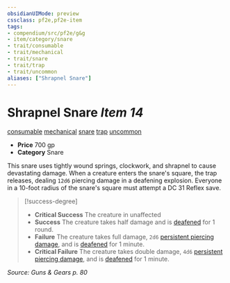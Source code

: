 ```yaml
---
obsidianUIMode: preview
cssclass: pf2e,pf2e-item
tags:
- compendium/src/pf2e/g&g
- item/category/snare
- trait/consumable
- trait/mechanical
- trait/snare
- trait/trap
- trait/uncommon
aliases: ["Shrapnel Snare"]
---
```

# Shrapnel Snare *Item 14*  
[consumable](/rules/traits/consumable.md)  [mechanical](/rules/traits/mechanical.md)  [snare](/rules/traits/snare.md)  [trap](/rules/traits/trap.md)  [uncommon](/rules/traits/uncommon.md)  

- **Price** 700 gp
- **Category** Snare

This snare uses tightly wound springs, clockwork, and shrapnel to cause devastating damage. When a creature enters the snare's square, the trap releases, dealing `12d6` piercing damage in a deafening explosion. Everyone in a 10-foot radius of the snare's square must attempt a DC 31 Reflex save.

> [!success-degree] 
> - **Critical Success** The creature in unaffected
> - **Success** The creature takes half damage and is [deafened](/rules/conditions.md#Deafened) for 1 round.
> - **Failure** The creature takes full damage, `2d6` [persistent piercing damage](/rules/conditions.md#Persistent%20Damage), and is [deafened](/rules/conditions.md#Deafened) for 1 minute.
> - **Critical Failure** The creature takes double damage, `4d6` [persistent piercing damage](/rules/conditions.md#Persistent%20Damage), and is [deafened](/rules/conditions.md#Deafened) for 1 minute.

*Source: Guns & Gears p. 80*
